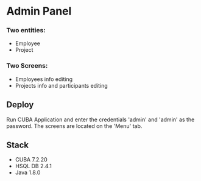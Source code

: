# Admin Panel
### Two entities:
- Employee
- Project
### Two Screens:
- Employees info editing
- Projects info and participants editing

## Deploy
Run CUBA Application and enter the credentials 'admin' and 'admin' as the password.
The screens are located on the 'Menu' tab.

## Stack
- CUBA 7.2.20
- HSQL DB 2.4.1
- Java 1.8.0

